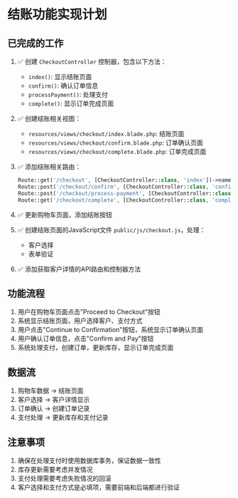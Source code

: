 # 结账功能实现计划

## 已完成的工作

1. ✅ 创建 `CheckoutController` 控制器，包含以下方法：
   - `index()`: 显示结账页面
   - `confirm()`: 确认订单信息
   - `processPayment()`: 处理支付
   - `complete()`: 显示订单完成页面

2. ✅ 创建结账相关视图：
   - `resources/views/checkout/index.blade.php`: 结账页面
   - `resources/views/checkout/confirm.blade.php`: 订单确认页面
   - `resources/views/checkout/complete.blade.php`: 订单完成页面

3. ✅ 添加结账相关路由：
   ```php
   Route::get('/checkout', [CheckoutController::class, 'index'])->name('checkout.index');
   Route::post('/checkout/confirm', [CheckoutController::class, 'confirm'])->name('checkout.confirm');
   Route::post('/checkout/process-payment', [CheckoutController::class, 'processPayment'])->name('checkout.processPayment');
   Route::get('/checkout/complete', [CheckoutController::class, 'complete'])->name('checkout.complete');
   ```

4. ✅ 更新购物车页面，添加结账按钮

5. ✅ 创建结账页面的JavaScript文件 `public/js/checkout.js`，处理：
   - 客户选择
   - 表单验证

6. ✅ 添加获取客户详情的API路由和控制器方法

## 功能流程

1. 用户在购物车页面点击"Proceed to Checkout"按钮
2. 系统显示结账页面，用户选择客户、支付方式
3. 用户点击"Continue to Confirmation"按钮，系统显示订单确认页面
4. 用户确认订单信息，点击"Confirm and Pay"按钮
5. 系统处理支付，创建订单，更新库存，显示订单完成页面

## 数据流

1. 购物车数据 → 结账页面
2. 客户选择 → 客户详情显示
3. 订单确认 → 创建订单记录
4. 支付处理 → 更新库存和支付记录

## 注意事项

1. 确保在处理支付时使用数据库事务，保证数据一致性
2. 库存更新需要考虑并发情况
3. 支付处理需要考虑失败情况的回滚
4. 客户选择和支付方式是必填项，需要前端和后端都进行验证 